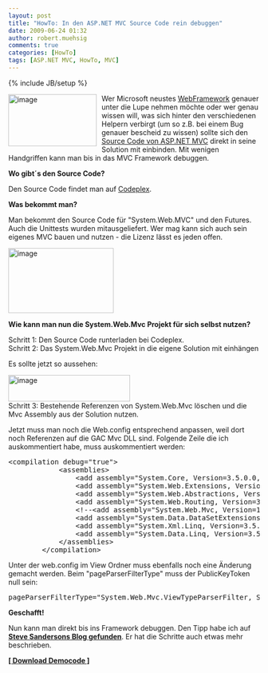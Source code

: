 ```yaml
---
layout: post
title: "HowTo: In den ASP.NET MVC Source Code rein debuggen"
date: 2009-06-24 01:32
author: robert.muehsig
comments: true
categories: [HowTo]
tags: [ASP.NET MVC, HowTo, MVC]
---
```

{% include JB/setup %}
<p><a href="{{BASE_PATH}}/assets/wp-images/image767.png"><img style="border-top-width: 0px; border-left-width: 0px; border-bottom-width: 0px; margin: 0px 10px 0px 0px; border-right-width: 0px" height="104" alt="image" src="{{BASE_PATH}}/assets/wp-images/image-thumb745.png" width="177" align="left" border="0"></a>Wer Microsoft neustes <a href="http://asp.net/mvc">WebFramework</a> genauer unter die Lupe nehmen möchte oder wer genau wissen will, was sich hinter den verschiedenen Helpern verbirgt (um so z.B. bei einem Bug genauer bescheid zu wissen) sollte sich den <a href="http://aspnet.codeplex.com/Release/ProjectReleases.aspx?ReleaseId=24471">Source Code von ASP.NET MVC</a> direkt in seine Solution mit einbinden. Mit wenigen Handgriffen kann man bis in das MVC Framework debuggen.</p><!--more--> <p><strong>Wo gibt´s den Source Code?</strong></p> <p>Den Source Code findet man auf <a href="http://aspnet.codeplex.com/Release/ProjectReleases.aspx?ReleaseId=24471">Codeplex</a>. </p> <p><strong>Was bekommt man?</strong></p> <p>Man bekommt den Source Code für "System.Web.MVC" und den Futures. Auch die Unittests wurden mitausgeliefert. Wer mag kann sich auch sein eigenes MVC bauen und nutzen - die Lizenz lässt es jeden offen.</p> <p><a href="{{BASE_PATH}}/assets/wp-images/image768.png"><img style="border-top-width: 0px; border-left-width: 0px; border-bottom-width: 0px; border-right-width: 0px" height="130" alt="image" src="{{BASE_PATH}}/assets/wp-images/image-thumb746.png" width="211" border="0"></a> </p> <p><strong>Wie kann man nun die System.Web.Mvc Projekt für sich selbst nutzen?</strong></p> <p>Schritt 1: Den Source Code runterladen bei Codeplex.<br>Schritt 2: Das System.Web.Mvc Projekt in die eigene Solution mit einhängen</p> <p>Es sollte jetzt so aussehen: </p> <p><a href="{{BASE_PATH}}/assets/wp-images/image769.png"><img style="border-top-width: 0px; border-left-width: 0px; border-bottom-width: 0px; border-right-width: 0px" height="53" alt="image" src="{{BASE_PATH}}/assets/wp-images/image-thumb747.png" width="244" border="0"></a> <br>Schritt 3: Bestehende Referenzen von System.Web.Mvc löschen und die Mvc Assembly aus der Solution nutzen.</p> <p>Jetzt muss man noch die Web.config entsprechend anpassen, weil dort noch Referenzen auf die GAC Mvc DLL sind. Folgende Zeile die ich auskommentiert habe, muss auskommentiert werden:</p> <div class="wlWriterSmartContent" id="scid:812469c5-0cb0-4c63-8c15-c81123a09de7:906278dc-2aac-4667-8c4c-9dc565ecec43" style="padding-right: 0px; display: inline; padding-left: 0px; float: none; padding-bottom: 0px; margin: 0px; padding-top: 0px"><pre name="code" class="c#">&lt;compilation debug="true"&gt;
			&lt;assemblies&gt;
				&lt;add assembly="System.Core, Version=3.5.0.0, Culture=neutral, PublicKeyToken=B77A5C561934E089"/&gt;
				&lt;add assembly="System.Web.Extensions, Version=3.5.0.0, Culture=neutral, PublicKeyToken=31BF3856AD364E35"/&gt;
				&lt;add assembly="System.Web.Abstractions, Version=3.5.0.0, Culture=neutral, PublicKeyToken=31BF3856AD364E35"/&gt;
				&lt;add assembly="System.Web.Routing, Version=3.5.0.0, Culture=neutral, PublicKeyToken=31BF3856AD364E35"/&gt;
				&lt;!--&lt;add assembly="System.Web.Mvc, Version=1.0.0.0, Culture=neutral, PublicKeyToken=31BF3856AD364E35"/&gt;--&gt;
				&lt;add assembly="System.Data.DataSetExtensions, Version=3.5.0.0, Culture=neutral, PublicKeyToken=B77A5C561934E089"/&gt;
				&lt;add assembly="System.Xml.Linq, Version=3.5.0.0, Culture=neutral, PublicKeyToken=B77A5C561934E089"/&gt;
				&lt;add assembly="System.Data.Linq, Version=3.5.0.0, Culture=neutral, PublicKeyToken=B77A5C561934E089"/&gt;
			&lt;/assemblies&gt;
		&lt;/compilation&gt;</pre></div>
<p>Unter der web.config im View Ordner muss ebenfalls noch eine Änderung gemacht werden. Beim "pageParserFilterType" muss der PublicKeyToken null sein:</p>
<div class="wlWriterSmartContent" id="scid:812469c5-0cb0-4c63-8c15-c81123a09de7:d944de80-423a-48d6-9386-975dcf0a067a" style="padding-right: 0px; display: inline; padding-left: 0px; float: none; padding-bottom: 0px; margin: 0px; padding-top: 0px"><pre name="code" class="c#">pageParserFilterType="System.Web.Mvc.ViewTypeParserFilter, System.Web.Mvc, Version=1.0.0.0, Culture=neutral, PublicKeyToken=null"</pre></div>
<p><strong>Geschafft!</strong></p>
<p>Nun kann man direkt bis ins Framework debuggen. Den Tipp habe ich auf <strong><a href="http://blog.codeville.net/2009/02/03/using-the-aspnet-mvc-source-code-to-debug-your-app/">Steve Sandersons Blog gefunden</a></strong>. Er hat die Schritte auch etwas mehr beschrieben.</p>
<p><strong><a href="http://{{BASE_PATH}}/assets/files/democode/mvcdebugintosource/mvcdebugintosource.zip">[ Download Democode ]</a></strong></p>
